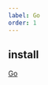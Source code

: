 ```yaml
---
label: Go
order: 1
---
```


## install

<div class="tab-wrapper"><a href="/doc_to/en/testtab/getstarted/install/index.md" class='active'>Go</a></div>
